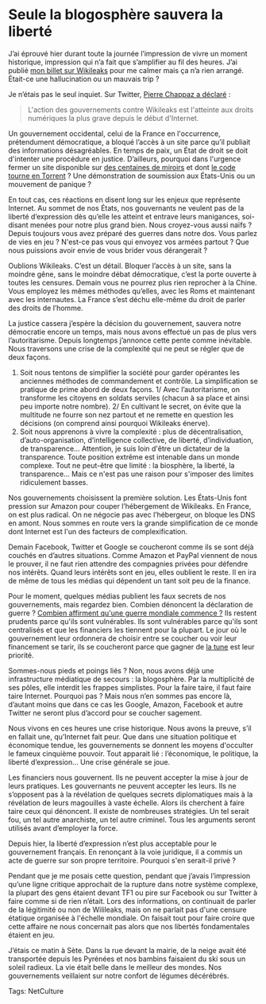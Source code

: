 # Seule la blogosphère sauvera la liberté

J’ai éprouvé hier durant toute la journée l’impression de vivre un moment historique, impression qui n’a fait que s’amplifier au fil des heures. J’ai publié [mon billet sur Wikileaks](/2010/12/03/dictature-de-la-transparence/) pour me calmer mais ça n’a rien arrangé. Était-ce une hallucination ou un mauvais trip ?

Je n’étais pas le seul inquiet. Sur Twitter, [Pierre Chappaz a déclaré](http://twitter.com/pierrechappaz/status/10793640183988224) :

> L'action des gouvernements contre Wikileaks est l'atteinte aux droits numériques la plus grave depuis le début d'Internet.

Un gouvernement occidental, celui de la France en l'occurrence, prétendument démocratique, a bloqué l’accès à un site parce qu’il publiait des informations désagréables. En temps de paix, un État de droit se doit d'intenter une procédure en justice. D’ailleurs, pourquoi dans l'urgence fermer un site disponible sur [des centaines de miroirs](http://www.jmp.net/2010/12/wikileaks/) et dont [le code tourne en Torrent](http://thepiratebay.org/torrent/4713076) ? Une démonstration de soumission aux États-Unis ou un mouvement de panique ?

En tout cas, ces réactions en disent long sur les enjeux que représente Internet. Au sommet de nos États, nos gouvernants ne veulent pas de la liberté d’expression dès qu’elle les atteint et entrave leurs manigances, soi-disant menées pour notre plus grand bien. Nous croyez-vous aussi naïfs ? Depuis toujours vous avez préparé des guerres dans notre dos. Vous parlez de vies en jeu ? N'est-ce pas vous qui envoyez vos armées partout ? Que nous puissions avoir envie de vous brider vous dérangerait ?

Oublions Wikileaks. C’est un détail. Bloquer l’accès à un site, sans la moindre gêne, sans le moindre débat démocratique, c’est la porte ouverte à toutes les censures. Demain vous ne pourrez plus rien reprocher à la Chine. Vous employez les mêmes méthodes qu’elles, avec les Roms et maintenant avec les internautes. La France s’est déchu elle-même du droit de parler des droits de l’homme.

La justice cassera j’espère la décision du gouvernement, sauvera notre démocratie encore un temps, mais nous avons effectué un pas de plus vers l’autoritarisme. Depuis longtemps j’annonce cette pente comme inévitable. Nous traversons une crise de la complexité qui ne peut se régler que de deux façons.

1. Soit nous tentons de simplifier la société pour garder opérantes les anciennes méthodes de commandement et contrôle. La simplification se pratique de prime abord de deux façons. 1/ Avec l’autoritarisme, on transforme les citoyens en soldats serviles (chacun à sa place et ainsi peu importe notre nombre). 2/ En cultivant le secret, on évite que la multitude ne fourre son nez partout et ne remette en question les décisions (on comprend ainsi pourquoi Wikileaks énerve).
2. Soit nous apprenons à vivre la complexité : plus de décentralisation, d’auto-organisation, d’intelligence collective, de liberté, d’individuation, de transparence… Attention, je suis loin d'être un dictateur de la transparence. Toute position extrême est intenable dans un monde complexe. Tout ne peut-être que limité : la biosphère, la liberté, la transparence... Mais ce n'est pas une raison pour s'imposer des limites ridiculement basses.

Nos gouvernements choisissent la première solution. Les États-Unis font pression sur Amazon pour couper l’hébergement de Wikileaks. En France, on est plus radical. On ne négocie pas avec l’hébergeur, on bloque les DNS en amont. Nous sommes en route vers la grande simplification de ce monde dont Internet est l'un des facteurs de complexification.

Demain Facebook, Twitter et Google se coucheront comme ils se sont déjà couchés en d’autres situations. Comme Amazon et PayPal viennent de nous le prouver, il ne faut rien attendre des compagnies privées pour défendre nos intérêts. Quand leurs intérêts sont en jeu, elles oublient le reste. Il en ira de même de tous les médias qui dépendent un tant soit peu de la finance.

Pour le moment, quelques médias publient les faux secrets de nos gouvernements, mais regardez bien. Combien dénoncent la déclaration de guerre ? [Combien affirment qu'une guerre mondiale commence ?](http://www.jmp.net/2010/12/wikileaks/) Ils restent prudents parce qu'ils sont vulnérables. Ils sont vulnérables parce qu'ils sont centralisés et que les financiers les tiennent pour la plupart. Le jour où le gouvernement leur ordonnera de choisir entre se coucher ou voir leur financement se tarir, ils se coucheront parce que gagner de [la tune](/tune-caniveau/) est leur priorité.

Sommes-nous pieds et poings liés ? Non, nous avons déjà une infrastructure médiatique de secours : la blogosphère. Par la multiplicité de ses pôles, elle interdit les frappes simplistes. Pour la faire taire, il faut faire taire Internet. Pourquoi pas ? Mais nous n’en sommes pas encore là, d’autant moins que dans ce cas les Google, Amazon, Facebook et autre Twitter ne seront plus d’accord pour se coucher sagement.

Nous vivons en ces heures une crise historique. Nous avons la preuve, s’il en fallait une, qu’Internet fait peur. Que dans une situation politique et économique tendue, les gouvernements se donnent les moyens d'occulter le fameux cinquième pouvoir. Tout apparait lié : l’économique, le politique, la liberté d’expression… Une crise générale se joue.

Les financiers nous gouvernent. Ils ne peuvent accepter la mise à jour de leurs pratiques. Les gouvernants ne peuvent accepter les leurs. Ils ne s’opposent pas à la révélation de quelques secrets diplomatiques mais à la révélation de leurs magouilles à vaste échelle. Alors ils cherchent à faire taire ceux qui dénoncent. Il existe de nombreuses stratégies. Un tel serait fou, un tel autre anarchiste, un tel autre criminel. Tous les arguments seront utilisés avant d’employer la force.

Depuis hier, la liberté d’expression n’est plus acceptable pour le gouvernement français. En renonçant à la voie juridique, il a commis un acte de guerre sur son propre territoire. Pourquoi s'en serait-il privé ?

Pendant que je me posais cette question, pendant que j’avais l’impression qu’une ligne critique approchait de la rupture dans notre système complexe, la plupart des gens étaient devant TF1 ou pire sur Facebook ou sur Twitter à faire comme si de rien n’était. Lors des informations, on continuait de parler de la légitimité ou non de Wilileaks, mais on ne parlait pas d'une censure étatique organisée à l'échelle mondiale. On faisait tout pour faire croire que cette affaire ne nous concernait pas alors que nos libertés fondamentales étaient en jeu.

J’étais ce matin à Sète. Dans la rue devant la mairie, de la neige avait été transportée depuis les Pyrénées et nos bambins faisaient du ski sous un soleil radieux. La vie était belle dans le meilleur des mondes. Nos gouvernements veillaient sur notre confort de légumes décérébrés.

Tags: NetCulture